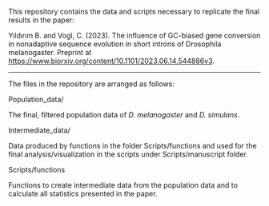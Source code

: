 This repository contains the data and scripts necessary to replicate the final results in the paper:

Yıldırım B. and Vogl, C. (2023). The influence of GC-biased gene conversion in nonadaptive sequence evolution in short introns of Drosophila melanogaster. Preprint at https://www.biorxiv.org/content/10.1101/2023.06.14.544886v3.

----
The files in the repository are arranged as follows: 

Population_data/

The final, filtered population data of *D. melanogaster* and *D. simulans*.

Intermediate_data/

Data produced by functions in the folder Scripts/functions and used for the final analysis/visualization in the scripts under Scripts/manuscript folder.

Scripts/functions

Functions to create intermediate data from the population data and to calculate all statistics presented in the paper.
